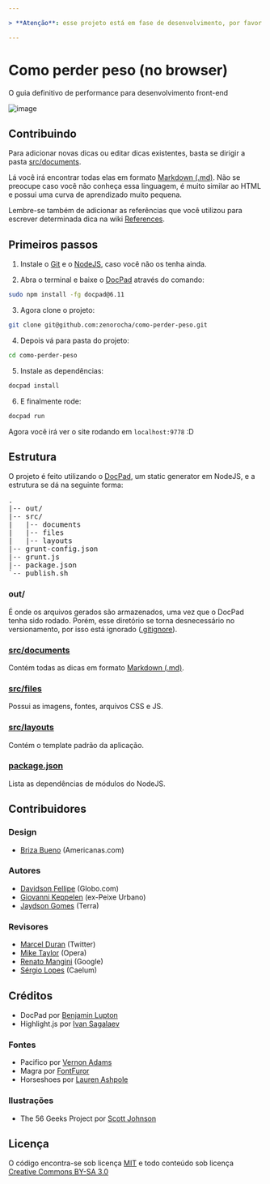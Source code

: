```yaml
---

> **Atenção**: esse projeto está em fase de desenvolvimento, por favor não leve em consideração o conteúdo redigido até então.

---
```


# Como perder peso (no browser)

O guia definitivo de performance para desenvolvimento front-end

![image](http://f.cl.ly/items/0H2J2d2r2S402o180B2n/five-geeks.jpg)

## Contribuindo

Para adicionar novas dicas ou editar dicas existentes, basta se dirigir a pasta [src/documents](https://github.com/zenorocha/como-perder-peso/blob/master/src/documents).

Lá você irá encontrar todas elas em formato [Markdown (.md)](http://pt.wikipedia.org/wiki/Markdown). Não se preocupe caso você não conheça essa linguagem, é muito similar ao HTML e possui uma curva de aprendizado muito pequena.

Lembre-se também de adicionar as referências que você utilizou para escrever determinada dica na wiki [References](https://github.com/zenorocha/como-perder-peso/wiki/References).

## Primeiros passos

1. Instale o [Git](http://git-scm.com/downloads) e o [NodeJS](http://nodejs.org/download/), caso você não os tenha ainda.

2. Abra o terminal e baixe o [DocPad](https://github.com/bevry/docpad) através do comando:
```bash
sudo npm install -fg docpad@6.11
```

3. Agora clone o projeto:
```bash
git clone git@github.com:zenorocha/como-perder-peso.git
```

4. Depois vá para pasta do projeto:
```bash
cd como-perder-peso
```

5. Instale as dependências:
```bash
docpad install
```

6. E finalmente rode:
```bash
docpad run
```

Agora você irá ver o site rodando em `localhost:9778` :D

## Estrutura

O projeto é feito utilizando o [DocPad](https://github.com/bevry/docpad), um static generator em NodeJS, e a estrutura se dá na seguinte forma:

<pre>
.
|-- out/
|-- src/
|   |-- documents
|   |-- files
|   |-- layouts
|-- grunt-config.json
|-- grunt.js
|-- package.json
`-- publish.sh
</pre>

### out/

É onde os arquivos gerados são armazenados, uma vez que o DocPad tenha sido rodado. Porém, esse diretório se torna desnecessário no versionamento, por isso está ignorado ([.gitignore](https://github.com/zenorocha/como-perder-peso/blob/master/.gitignore)).

### [src/documents](https://github.com/zenorocha/como-perder-peso/blob/master/src/documents)

Contém todas as dicas em formato [Markdown (.md)](http://pt.wikipedia.org/wiki/Markdown).

### [src/files](https://github.com/zenorocha/como-perder-peso/tree/master/src/files)

Possui as imagens, fontes, arquivos CSS e JS.

### [src/layouts](https://github.com/zenorocha/como-perder-peso/tree/master/src/layouts)

Contém o template padrão da aplicação.

### [package.json](https://github.com/zenorocha/como-perder-peso/blob/master/package.json)

Lista as dependências de módulos do NodeJS.

## Contribuidores

### Design

* [Briza Bueno](http://www.brizabueno.com/) (Americanas.com)

### Autores

* [Davidson Fellipe](https://github.com/davidsonfellipe) (Globo.com)
* [Giovanni Keppelen](https://github.com/keppelen) (ex-Peixe Urbano)
* [Jaydson Gomes](https://github.com/jaydson) (Terra)

### Revisores

* [Marcel Duran](https://github.com/marcelduran) (Twitter)
* [Mike Taylor](https://github.com/miketaylr) (Opera)
* [Renato Mangini](https://github.com/mangini) (Google)
* [Sérgio Lopes](https://github.com/sergiolopes) (Caelum)

## Créditos

* DocPad por [Benjamin Lupton](https://github.com/balupton)
* Highlight.js por [Ivan Sagalaev](https://github.com/isagalaev/)

### Fontes

* Pacifico por [Vernon Adams](http://www.fontsquirrel.com/license/pacifico)
* Magra por [FontFuror](http://www.google.com/webfonts/specimen/Magra)
* Horseshoes por [Lauren Ashpole](http://www.laurenashpole.com/licensing.html)

### Ilustrações

* The 56 Geeks Project por [Scott Johnson](http://myextralife.com/56geeks/)

## Licença

O código encontra-se sob licença [MIT](http://zenorocha.mit-license.org) e todo conteúdo sob licença [Creative Commons BY-SA 3.0](http://creativecommons.org/licenses/by-sa/3.0/deed.pt_BR)